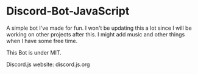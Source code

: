 # Discord-Bot-JavaScript
A simple bot I've made for fun. I won't be updating this a lot since I will be working on other projects after this. I might add music and other things when I have some free time.

This Bot is under MIT.

Discord.js website: discord.js.org
